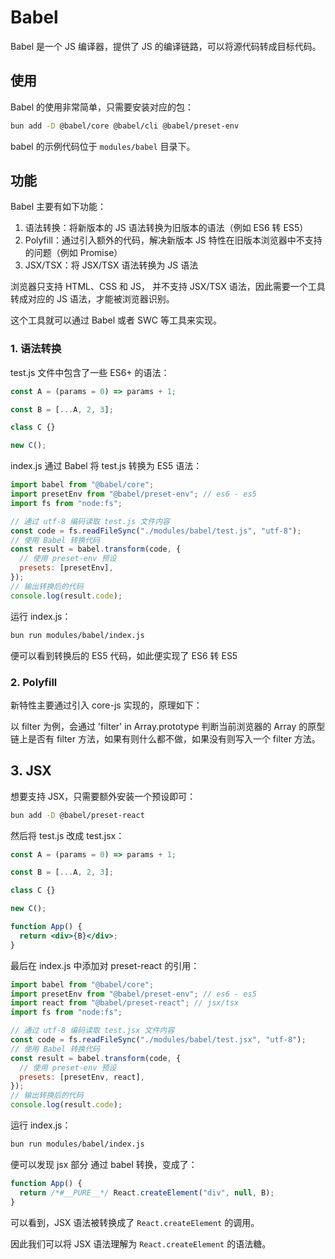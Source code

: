# Babel

Babel 是一个 JS 编译器，提供了 JS 的编译链路，可以将源代码转成目标代码。

## 使用

Babel 的使用非常简单，只需要安装对应的包：

```bash
bun add -D @babel/core @babel/cli @babel/preset-env
```

babel 的示例代码位于 `modules/babel` 目录下。

## 功能

Babel 主要有如下功能：

1. 语法转换：将新版本的 JS 语法转换为旧版本的语法（例如 ES6 转 ES5）
2. Polyfill：通过引入额外的代码，解决新版本 JS 特性在旧版本浏览器中不支持的问题（例如 Promise）
3. JSX/TSX：将 JSX/TSX 语法转换为 JS 语法

浏览器只支持 HTML、CSS 和 JS， 并不支持 JSX/TSX 语法，因此需要一个工具转成对应的 JS 语法，才能被浏览器识别。

这个工具就可以通过 Babel 或者 SWC 等工具来实现。

### 1. 语法转换

test.js 文件中包含了一些 ES6+ 的语法：

```js
const A = (params = 0) => params + 1;

const B = [...A, 2, 3];

class C {}

new C();
```

index.js 通过 Babel 将 test.js 转换为 ES5 语法：

```js
import babel from "@babel/core";
import presetEnv from "@babel/preset-env"; // es6 - es5
import fs from "node:fs";

// 通过 utf-8 编码读取 test.js 文件内容
const code = fs.readFileSync("./modules/babel/test.js", "utf-8");
// 使用 Babel 转换代码
const result = babel.transform(code, {
  // 使用 preset-env 预设
  presets: [presetEnv],
});
// 输出转换后的代码
console.log(result.code);
```

运行 index.js：

```bash
bun run modules/babel/index.js
```

便可以看到转换后的 ES5 代码，如此便实现了 ES6 转 ES5

### 2. Polyfill

新特性主要通过引入 core-js 实现的，原理如下：

以 filter 为例，会通过 'filter' in Array.prototype 判断当前浏览器的 Array 的原型链上是否有 filter 方法，如果有则什么都不做，如果没有则写入一个 filter 方法。

## 3. JSX

想要支持 JSX，只需要额外安装一个预设即可：

```bash
bun add -D @babel/preset-react
```

然后将 test.js 改成 test.jsx：

```jsx
const A = (params = 0) => params + 1;

const B = [...A, 2, 3];

class C {}

new C();

function App() {
  return <div>{B}</div>;
}
```

最后在 index.js 中添加对 preset-react 的引用：

```js
import babel from "@babel/core";
import presetEnv from "@babel/preset-env"; // es6 - es5
import react from "@babel/preset-react"; // jsx/tsx
import fs from "node:fs";

// 通过 utf-8 编码读取 test.jsx 文件内容
const code = fs.readFileSync("./modules/babel/test.jsx", "utf-8");
// 使用 Babel 转换代码
const result = babel.transform(code, {
  // 使用 preset-env 预设
  presets: [presetEnv, react],
});
// 输出转换后的代码
console.log(result.code);
```

运行 index.js：

```bash
bun run modules/babel/index.js
```

便可以发现 jsx 部分 通过 babel 转换，变成了：

```js
function App() {
  return /*#__PURE__*/ React.createElement("div", null, B);
}
```

可以看到，JSX 语法被转换成了 `React.createElement` 的调用。

因此我们可以将 JSX 语法理解为 `React.createElement` 的语法糖。
